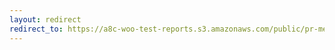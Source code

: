 ```yaml
---
layout: redirect
redirect_to: https://a8c-woo-test-reports.s3.amazonaws.com/public/pr-merge/41646/api/index.html
---
```

